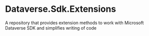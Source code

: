 # Dataverse.Sdk.Extensions
A repository that provides extension methods to work with Microsoft Dataverse SDK and simplifies writing of code
